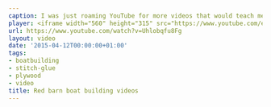 ```yaml
---
caption: I was just roaming YouTube for more videos that would teach me bits and pieces about working with wood and boat building and stumbled upon [Red Barn Boats](https://www.youtube.com/channel/UChIFy7xwuKhkOuFNeWHCjyQ) and their *Building Nymph* video series. It consists of a whopping 33 videos – each being around 15 - 20 mins. long – describing in great detail each step of building a boat from plywood using the stitch and glue method. This is basically what I want to do with the Mini 650, video-wise. Great stuff.
player: <iframe width="560" height="315" src="https://www.youtube.com/embed/Uhlobqfu8Fg" frameborder="0" allowfullscreen></iframe>
url: https://www.youtube.com/watch?v=Uhlobqfu8Fg
layout: video
date: '2015-04-12T00:00:00+01:00'
tags:
- boatbuilding
- stitch-glue
- plywood
- video
title: Red barn boat building videos
---
```

